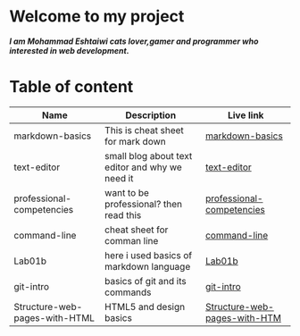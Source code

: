 # Welcome to my project

**_I am Mohammad Eshtaiwi cats lover,gamer and programmer who interested in web development._**

# Table of content

| Name                          | Description                                     | Live link                                                                                                       |
| ----------------------------- | ----------------------------------------------- | --------------------------------------------------------------------------------------------------------------- |
| markdown-basics               | This is cheat sheet for mark down               | [markdown-basics](https://mohammad-eshtaiwi.github.io/reading-notes/markdown-basics)                            |
| text-editor                   | small blog about text editor and why we need it | [text-editor](https://mohammad-eshtaiwi.github.io/reading-notes/text-editor)                                    |
| professional-competencies     | want to be professional? then read this         | [professional-competencies](https://mohammad-eshtaiwi.github.io/reading-notes/professional-competencies)        |
| command-line                  | cheat sheet for comman line                     | [command-line](https://mohammad-eshtaiwi.github.io/reading-notes/command-line)                                  |
| Lab01b                        | here i used basics of markdown language         | [Lab01b](https://mohammad-eshtaiwi.github.io/reading-notes/Lab01b)                                              |
| git-intro                     | basics of git and its commands                  | [git-intro](https://mohammad-eshtaiwi.github.io/reading-notes/git-intro)                                        |
| Structure-web-pages-with-HTML | HTML5 and design basics                         | [Structure-web-pages-with-HTM](https://mohammad-eshtaiwi.github.io/reading-notes/Structure-web-pages-with-HTML) |
